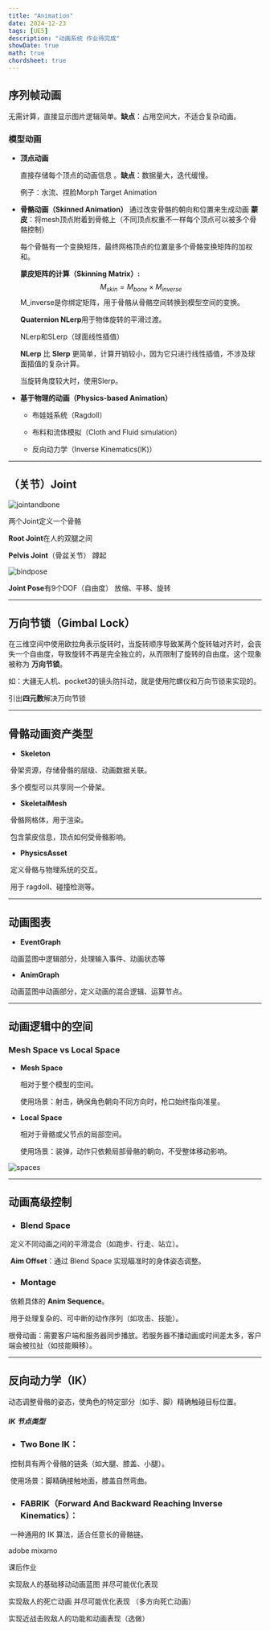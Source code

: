 ```yaml
---
title: "Animation"
date: 2024-12-23
tags: [UE5]
description: "动画系统 作业待完成"
showDate: true
math: true
chordsheet: true
---
```




## 序列帧动画 

无需计算，直接显示图片逻辑简单。**缺点**：占用空间大，不适合复杂动画。

### 模型动画

- **顶点动画** 

  直接存储每个顶点的动画信息 。**缺点**：数据量大，迭代缓慢。

  例子：水流、捏脸Morph Target Animation

- **骨骼动画（Skinned Animation）**
  通过改变骨骼的朝向和位置来生成动画
  **蒙皮**：将mesh顶点附着到骨骼上（不同顶点权重不一样每个顶点可以被多个骨骼控制）

  每个骨骼有一个变换矩阵，最终网格顶点的位置是多个骨骼变换矩阵的加权和。

  **蒙皮矩阵的计算（Skinning Matrix）:**
  $$
  M_{skin} =M_{bone}×M_{inverse}
  $$
  M_inverse是你绑定矩阵，用于骨骼从骨骼空间转换到模型空间的变换。
  
  **Quaternion NLerp**用于物体旋转的平滑过渡。
  
  NLerp和SLerp（球面线性插值）
  
  **NLerp** 比 **Slerp** 更简单，计算开销较小，因为它只进行线性插值，不涉及球面插值的复杂计算。
  
  当旋转角度较大时，使用Slerp。
  
- **基于物理的动画（Physics-based Animation）**

  - 布娃娃系统（Ragdoll）

  - 布料和流体模拟（Cloth and Fluid simulation）

  - 反向动力学（Inverse Kinematics(IK)）

---

## （关节）Joint

![jointandbone](/images/UE/Animation/jointandbone.png)

两个Joint定义一个骨骼

**Root Joint**在人的双腿之间

**Pelvis Joint**（骨盆关节） 蹲起

![bindpose](/images/UE/Animation/bindpose.png)

**Joint Pose**有9个DOF（自由度） 放缩、平移、旋转

---

## 万向节锁（Gimbal Lock）

在三维空间中使用欧拉角表示旋转时，当旋转顺序导致某两个旋转轴对齐时，会丧失一个自由度，导致旋转不再是完全独立的，从而限制了旋转的自由度。这个现象被称为 **万向节锁**。

如：大疆无人机、pocket3的镜头防抖动，就是使用陀螺仪和万向节锁来实现的。

引出**四元数**解决万向节锁

---

## 骨骼动画资产类型

- **Skeleton**

​	骨架资源，存储骨骼的层级、动画数据关联。

​	多个模型可以共享同一个骨架。

- **SkeletalMesh**

​	骨骼网格体，用于渲染。

​	包含蒙皮信息，顶点如何受骨骼影响。

- **PhysicsAsset**

​	定义骨骼与物理系统的交互。

​	用于 ragdoll、碰撞检测等。

---

## 动画图表

- **EventGraph**

​	动画蓝图中逻辑部分，处理输入事件、动画状态等

- **AnimGraph**

​	动画蓝图中动画部分，定义动画的混合逻辑、运算节点。

---

## 动画逻辑中的空间

### Mesh Space vs Local Space

- **Mesh Space**

  相对于整个模型的空间。

  使用场景：射击，确保角色朝向不同方向时，枪口始终指向准星。

- **Local Space**

  相对于骨骼或父节点的局部空间。

  使用场景：装弹，动作只依赖局部骨骼的朝向，不受整体移动影响。

![spaces](/images/UE/Animation/spaces.png)

---

## 动画高级控制

- ### Blend Space

​	定义不同动画之间的平滑混合（如跑步、行走、站立）。

​	**Aim Offset**：通过 Blend Space 实现瞄准时的身体姿态调整。

- ### Montage

​	依赖具体的 **Anim Sequence**。

​	用于处理复杂的、可中断的动作序列（如攻击、技能）。

​	根骨动画：需要客户端和服务器同步播放。若服务器不播动画或时间差太多，客户端会被拉扯（如技能瞬移）。

---

## 反向动力学（IK）

动态调整骨骼的姿态，使角色的特定部分（如手、脚）精确触碰目标位置。

##### **IK 节点类型**

- ### Two Bone IK：

​	控制具有两个骨骼的链条（如大腿、膝盖、小腿）。

​	使用场景：脚精确接触地面，膝盖自然弯曲。

- ### FABRIK（Forward And Backward Reaching Inverse Kinematics）：

​	一种通用的 IK 算法，适合任意长的骨骼链。





adobe mixamo



课后作业 

实现敌人的基础移动动画蓝图 并尽可能优化表现

实现敌人的死亡动画 并尽可能优化表现 （多方向死亡动画）

实现近战击败敌人的功能和动画表现（选做）